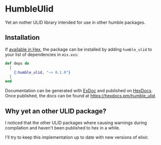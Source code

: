 # HumbleUlid

Yet an nother ULID library intended for use in other humble packages.

## Installation

If [available in Hex](https://hex.pm/docs/publish), the package can be installed
by adding `humble_ulid` to your list of dependencies in `mix.exs`:

```elixir
def deps do
  [
    {:humble_ulid, "~> 0.1.0"}
  ]
end
```

Documentation can be generated with [ExDoc](https://github.com/elixir-lang/ex_doc)
and published on [HexDocs](https://hexdocs.pm). Once published, the docs can
be found at <https://hexdocs.pm/humble_ulid>.

## Why yet an other ULID package?

I noticed that the other ULID packages where causing warnings during compilation
and haven't been published to hex in a while.

I'll try to keep this implementation up to date with new versions of elixir.
